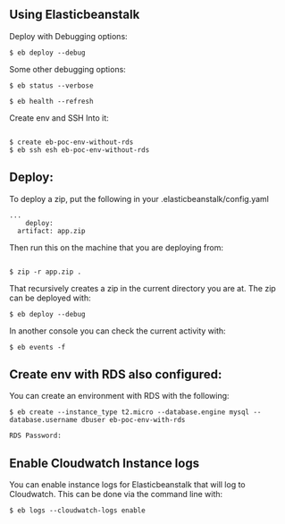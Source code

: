 ## Using Elasticbeanstalk

Deploy with Debugging options:

```
$ eb deploy --debug

```

Some other debugging options:

```
$ eb status --verbose

$ eb health --refresh

```

Create env and SSH Into it:

```

$ create eb-poc-env-without-rds
$ eb ssh esh eb-poc-env-without-rds

```

## Deploy:

To deploy a zip, put the following in your .elasticbeanstalk/config.yaml

```
...
    deploy:
  artifact: app.zip

```

Then run this on the machine that you are deploying from:


```

$ zip -r app.zip .

```

That recursively creates a zip in the current directory you are at. 
The zip can be deployed with:
```
$ eb deploy --debug

```

In another console you can check the current activity with:
```
$ eb events -f

```

## Create env with RDS also configured:

You can create an environment with RDS with the following:
```
$ eb create --instance_type t2.micro --database.engine mysql --database.username dbuser eb-poc-env-with-rds

RDS Password:
```


## Enable Cloudwatch Instance logs

You can enable instance logs for Elasticbeanstalk that will log to Cloudwatch. This can be done via the command line with:
```
$ eb logs --cloudwatch-logs enable

```
